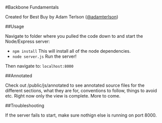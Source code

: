 #Backbone Fundamentals

Created for Best Buy by Adam Terlson ([@adamterlson](http://twitter.com/adamterlson))

##Usage

Navigate to folder where you pulled the code down to and start the Node/Express server:

- `npm install`  This will install all of the node dependencies.
- `node server.js`  Run the server!

Then navigate to: `localhost:8000`

##Annotated

Check out /public/js/annotated to see annotated source files for the different sections, what they are for, conventions to follow, things to avoid etc.  Right now only the view is complete.  More to come.

##Troubleshooting

If the server fails to start, make sure nothign else is running on port 8000.
